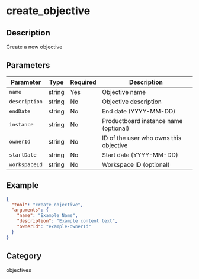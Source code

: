 # create_objective

## Description
Create a new objective

## Parameters

| Parameter | Type | Required | Description |
|-----------|------|----------|-------------|
| `name` | string | Yes | Objective name |
| `description` | string | No | Objective description |
| `endDate` | string | No | End date (YYYY-MM-DD) |
| `instance` | string | No | Productboard instance name (optional) |
| `ownerId` | string | No | ID of the user who owns this objective |
| `startDate` | string | No | Start date (YYYY-MM-DD) |
| `workspaceId` | string | No | Workspace ID (optional) |

## Example

```json
{
  "tool": "create_objective",
  "arguments": {
    "name": "Example Name",
    "description": "Example content text",
    "ownerId": "example-ownerId"
  }
}
```

## Category
objectives


